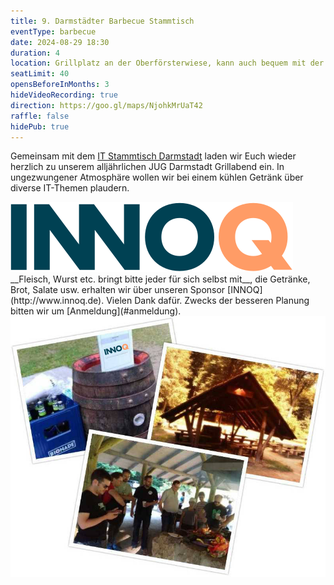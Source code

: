 ```yaml
---
title: 9. Darmstädter Barbecue Stammtisch
eventType: barbecue
date: 2024-08-29 18:30
duration: 4
location: Grillplatz an der Oberförsterwiese, kann auch bequem mit der Straßenbahn (Böllenfalltor) erreicht werden!
seatLimit: 40
opensBeforeInMonths: 3
hideVideoRecording: true
direction: https://goo.gl/maps/NjohkMrUaT42		 
raffle: false
hidePub: true
---
```


Gemeinsam mit dem [IT Stammtisch Darmstadt](http://www.it-stammtisch-darmstadt.de/) laden wir Euch wieder herzlich zu unserem alljährlichen JUG Darmstadt Grillabend ein. In ungezwungener Atmosphäre wollen wir bei einem kühlen Getränk über diverse IT-Themen plaudern.

<img src="/images/sponsors/innoq.svg" class="speakerpic"/>
__Fleisch, Wurst etc. bringt bitte jeder für sich selbst mit__, die Getränke, Brot, Salate usw. erhalten wir über unseren Sponsor [INNOQ](http://www.innoq.de). Vielen Dank dafür. Zwecks der besseren Planung bitten wir um [Anmeldung](#anmeldung).

<img src="/images/grillplatz2.jpg" />
